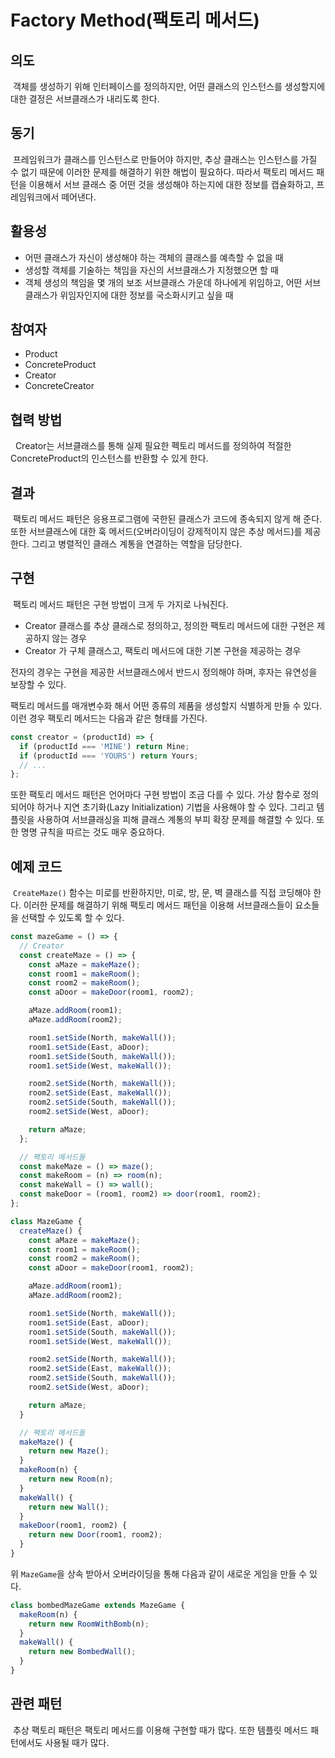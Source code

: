# Factory Method(팩토리 메서드)

## 의도

&nbsp;객체를 생성하기 위해 인터페이스를 정의하지만, 어떤 클래스의 인스턴스를 생성할지에 대한 결정은 서브클래스가 내리도록 한다.

## 동기

&nbsp;프레임워크가 클래스를 인스턴스로 만들어야 하지만, 추상 클래스는 인스턴스를 가질 수 없기 때문에 이러한 문제를 해결하기 위한 해법이 필요하다. 따라서 팩토리 메서드 패턴을 이용해서 서브 클래스 중 어떤 것을 생성해야 하는지에 대한 정보를 캡슐화하고, 프레임워크에서 떼어낸다.

## 활용성

- 어떤 클래스가 자신이 생성해야 하는 객체의 클래스를 예측할 수 없을 때
- 생성할 객체를 기술하는 책임을 자신의 서브클래스가 지정했으면 할 때
- 객체 생성의 책임을 몇 개의 보조 서브클래스 가운데 하나에게 위임하고, 어떤 서브클래스가 위임자인지에 대한 정보를 국소화시키고 싶을 때

## 참여자

- Product
- ConcreteProduct
- Creator
- ConcreteCreator

## 협력 방법

&nbsp; Creator는 서브클래스를 통해 실제 필요한 펙토리 메서드를 정의하여 적절한 ConcreteProduct의 인스턴스를 반환할 수 있게 한다.

## 결과

&nbsp;팩토리 메서드 패턴은 응용프로그램에 국한된 클래스가 코드에 종속되지 않게 해 준다. 또한 서브클래스에 대한 훅 메서드(오버라이딩이 강제적이지 않은 추상 메서드)를 제공한다. 그리고 병렬적인 클래스 계통을 연결하는 역할을 담당한다.

## 구현

&nbsp;팩토리 메서드 패턴은 구현 방법이 크게 두 가지로 나눠진다.

- Creator 클래스를 추상 클래스로 정의하고, 정의한 팩토리 메서드에 대한 구현은 제공하지 않는 경우
- Creator 가 구체 클래스고, 팩토리 메서드에 대한 기본 구현을 제공하는 경우

전자의 경우는 구현을 제공한 서브클래스에서 반드시 정의해야 하며, 후자는 유연성을 보장할 수 있다.

팩토리 메서드를 매개변수화 해서 어떤 종류의 제품을 생성할지 식별하게 만들 수 있다. 이런 경우 팩토리 메서드는 다음과 같은 형태를 가진다.

```javascript
const creator = (productId) => {
  if (productId === 'MINE') return Mine;
  if (productId === 'YOURS') return Yours;
  // ...
};
```

또한 팩토리 메서드 패턴은 언어마다 구현 방법이 조금 다를 수 있다. 가상 함수로 정의되어야 하거나 지연 초기화(Lazy Initialization) 기법을 사용해야 할 수 있다. 그리고 템플릿을 사용하여 서브클래싱을 피해 클래스 계통의 부피 확장 문제를 해결할 수 있다. 또한 명명 규칙을 따르는 것도 매우 중요하다.

## 예제 코드

&nbsp;`CreateMaze()` 함수는 미로를 반환하지만, 미로, 방, 문, 벽 클래스를 직접 코딩해야 한다. 이러한 문제를 해결하기 위해 팩토리 메서드 패턴을 이용해 서브클래스들이 요소들을 선택할 수 있도록 할 수 있다.

```javascript
const mazeGame = () => {
  // Creator
  const createMaze = () => {
    const aMaze = makeMaze();
    const room1 = makeRoom();
    const room2 = makeRoom();
    const aDoor = makeDoor(room1, room2);

    aMaze.addRoom(room1);
    aMaze.addRoom(room2);

    room1.setSide(North, makeWall());
    room1.setSide(East, aDoor);
    room1.setSide(South, makeWall());
    room1.setSide(West, makeWall());

    room2.setSide(North, makeWall());
    room2.setSide(East, makeWall());
    room2.setSide(South, makeWall());
    room2.setSide(West, aDoor);

    return aMaze;
  };

  // 팩토리 메서드들
  const makeMaze = () => maze();
  const makeRoom = (n) => room(n);
  const makeWall = () => wall();
  const makeDoor = (room1, room2) => door(room1, room2);
};
```

```javascript
class MazeGame {
  createMaze() {
    const aMaze = makeMaze();
    const room1 = makeRoom();
    const room2 = makeRoom();
    const aDoor = makeDoor(room1, room2);

    aMaze.addRoom(room1);
    aMaze.addRoom(room2);

    room1.setSide(North, makeWall());
    room1.setSide(East, aDoor);
    room1.setSide(South, makeWall());
    room1.setSide(West, makeWall());

    room2.setSide(North, makeWall());
    room2.setSide(East, makeWall());
    room2.setSide(South, makeWall());
    room2.setSide(West, aDoor);

    return aMaze;
  }

  // 팩토리 메서드들
  makeMaze() {
    return new Maze();
  }
  makeRoom(n) {
    return new Room(n);
  }
  makeWall() {
    return new Wall();
  }
  makeDoor(room1, room2) {
    return new Door(room1, room2);
  }
}
```

위 `MazeGame`을 상속 받아서 오버라이딩을 통해 다음과 같이 새로운 게임을 만들 수 있다.

```javascript
class bombedMazeGame extends MazeGame {
  makeRoom(n) {
    return new RoomWithBomb(n);
  }
  makeWall() {
    return new BombedWall();
  }
}
```

## 관련 패턴

&nbsp;추상 팩토리 패턴은 팩토리 메서드를 이용해 구현할 때가 많다. 또한 템플릿 메서드 패턴에서도 사용될 때가 많다.
